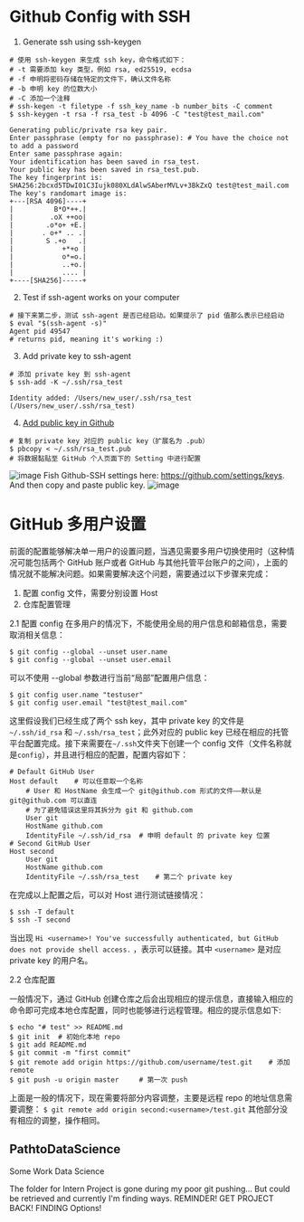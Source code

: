 # Github Config with SSH 

1. Generate ssh using ssh-keygen
```
# 使用 ssh-keygen 来生成 ssh key，命令格式如下：
# -t 需要添加 key 类型，例如 rsa, ed25519, ecdsa
# -f 申明将密码存储在特定的文件下，确认文件名称
# -b 申明 key 的位数大小
# -C 添加一个注释
# ssh-kegen -t filetype -f ssh_key_name -b number_bits -C comment
$ ssh-keygen -t rsa -f rsa_test -b 4096 -C "test@test_mail.com"

Generating public/private rsa key pair.
Enter passphrase (empty for no passphrase): # You have the choice not to add a password
Enter same passphrase again:
Your identification has been saved in rsa_test.
Your public key has been saved in rsa_test.pub.
The key fingerprint is:
SHA256:2bcxd5TDwI01C3Iujk080XLdAlwSAberMVLv+3BkZxQ test@test_mail.com
The key's randomart image is:
+---[RSA 4096]----+
|          B*O*++.|
|         .oX ++oo|
|        .o*o+ +E.|
|       . o+* .. .|
|        S .+o   .|
|            +*+o |
|            o*=o.|
|            ..+o.|
|            .... |
+----[SHA256]-----+
```

2. Test if ssh-agent works on your computer
```
# 接下来第二步，测试 ssh-agent 是否已经启动。如果提示了 pid 值那么表示已经启动
$ eval "$(ssh-agent -s)"
Agent pid 49547
# returns pid, meaning it's working :) 
```
3. Add private key to ssh-agent 
```
# 添加 private key 到 ssh-agent
$ ssh-add -K ~/.ssh/rsa_test

Identity added: /Users/new_user/.ssh/rsa_test (/Users/new_user/.ssh/rsa_test)
```

4. [Add public key in Github](https://docs.github.com/en/github/authenticating-to-github/connecting-to-github-with-ssh)
```
# 复制 private key 对应的 public key（扩展名为 .pub）
$ pbcopy < ~/.ssh/rsa_test.pub
# 将数据黏贴至 GitHub 个人页面下的 Setting 中进行配置
```
![image](https://user-images.githubusercontent.com/52416649/118908266-f0a7b680-b8d5-11eb-8b2d-47dc5c97a6cf.png)
Fish Github-SSH settings here: https://github.com/settings/keys. And then copy and paste public key. 
![image](https://user-images.githubusercontent.com/52416649/118908254-e980a880-b8d5-11eb-93c9-e32476af56d6.png)

# GitHub 多用户设置
前面的配置能够解决单一用户的设置问题，当遇见需要多用户切换使用时（这种情况可能包括两个 GitHub 账户或者 GitHub 与其他托管平台账户的之间），上面的情况就不能解决问题。如果需要解决这个问题，需要通过以下步骤来完成：

1. 配置 config 文件，需要分别设置 Host
2. 仓库配置管理

2.1 配置 config
在多用户的情况下，不能使用全局的用户信息和邮箱信息，需要取消相关信息：
```
$ git config --global --unset user.name
$ git config --global --unset user.email
```
可以不使用 --global 参数进行当前“局部”配置用户信息：
```
$ git config user.name "testuser"
$ git config user.email "test@test_mail.com"
```
这里假设我们已经生成了两个 ssh key，其中 private key 的文件是 `~/.ssh/id_rsa` 和 `~/.ssh/rsa_test`；此外对应的 public key 已经在相应的托管平台配置完成。接下来需要在`~/.ssh`文件夹下创建一个 config 文件（文件名称就是`config`），并且进行相应的配置，配置内容如下：
```
# Default GitHub User
Host default	# 可以任意取一个名称
	# User 和 HostName 会生成一个 git@github.com 形式的文件——默认是 git@github.com 可以直连
	# 为了避免错误这里将其拆分为 git 和 github.com
	User git
    HostName github.com
    IdentityFile ~/.ssh/id_rsa	# 申明 default 的 private key 位置
# Second GitHub User
Host second
    User git
    HostName github.com
    IdentityFile ~/.ssh/rsa_test	# 第二个 private key
```
在完成以上配置之后，可以对 Host 进行测试链接情况：
```
$ ssh -T default
$ ssh -T second
```
当出现 `Hi <username>! You've successfully authenticated, but GitHub does not provide shell access.` ，表示可以链接。其中 `<username>` 是对应 private key 的用户名。

2.2 仓库配置

  一般情况下，通过 GitHub 创建仓库之后会出现相应的提示信息，直接输入相应的命令即可完成本地仓库配置，同时也能够进行远程管理。相应的提示信息如下: 
  ```
$ echo "# test" >> README.md
$ git init	# 初始化本地 repo
$ git add README.md
$ git commit -m "first commit"
$ git remote add origin https://github.com/username/test.git	# 添加 remote
$ git push -u origin master		# 第一次 push
  ```
上面是一般的情况下，现在需要将部分内容调整，主要是远程 repo 的地址信息需要调整：
```$ git remote add origin second:<username>/test.git```
其他部分没有相应的调整，操作相同。


## PathtoDataScience
Some Work Data Science

The folder for Intern Project is gone during my poor git pushing... But could be retrieved and currently I'm finding ways. REMINDER! GET PROJECT BACK! FINDING Options! 
